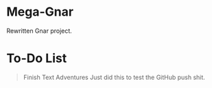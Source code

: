 # Mega-Gnar
Rewritten Gnar project.


# To-Do List
> Finish Text Adventures
> Just did this to test the GitHub push shit.
